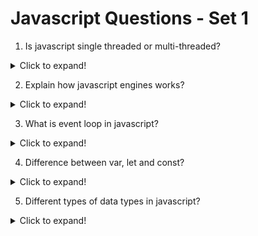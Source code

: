 # Javascript Questions - Set 1

1. Is javascript single threaded or multi-threaded?

<details>
  <summary>Click to expand!</summary>

JavaScript is a single-threaded language. This means it has one call stack and one memory heap. As expected, it executes code in order and must finish executing a piece code before moving onto the next. This is what allows JavaScript to be non-blocking and use async operations.
However, Javascript also has asynchronous behavior. This is what allows us to use setTimeout, AJAX, and promises. These functions are handled by the browser, not by JavaScript itself. This is what allows JavaScript to be non-blocking for main thread operations.

</details>

2. Explain how javascript engines works?

<details>
  <summary>Click to expand!</summary>

JavaScript engines are programs that execute JavaScript code. They are found in web browsers and other environments that host JavaScript. The most popular JavaScript engines are Google's V8, SpiderMonkey, and JavaScriptCore. These engines are written in C++ and are used to execute JavaScript code.

![working image](./working.png)

</details>

3. What is event loop in javascript?
<details>
<summary>Click to expand!</summary>
Check out the 2nd video in JS Pro Interview section. Make sure that you ask interviewer to allow you to draw the diagram on the whiteboard. Drawing the diagram will help you to explain the event loop in a better way and make sure to draw queue and stack as well.

</details>

4. Difference between var, let and const?

<details>
  <summary>Click to expand!</summary>

- var: The scope of a variable defined with the keyword “var” is limited to the “function” within which it is defined. If it is defined outside a function, the scope of the variable is global.
  Defaullt value of var is undefined.
- let: The scope of a variable defined with the keyword “let” or “const” is limited to the “block” defined by curly braces i.e. {}.
  Default value of let is uninitialized.
- const: The scope of a variable defined with the keyword “const” is limited to the block defined by curly braces. However if a variable is defined with keyword const, it cannot be reassigned.
  Default value of const is uninitialized.

</details>

5. Different types of data types in javascript?

<details>
  <summary>Click to expand!</summary>

There are mainly two types of data types in JavaScript: primitive data types and object (reference) data types.

Primitive data types are the basic data types in JavaScript. They include numbers, strings, booleans, null, and undefined. Symbols are also primitive data types, that represent unique identifiers.

Object data types are data types that contain other data types. They are created using object literals or constructor functions. Objects, Arrays, and Functions are examples of object data types.

</details>
